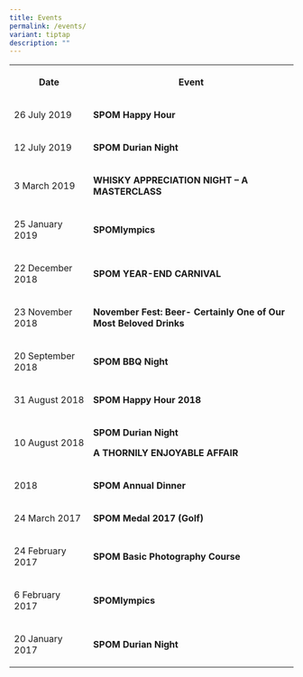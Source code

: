 ```yaml
---
title: Events
permalink: /events/
variant: tiptap
description: ""
---
```

<table style="minWidth: 50px">
<colgroup>
<col>
<col>
</colgroup>
<tbody>
<tr>
<th rowspan="1" colspan="1">
<p>Date</p>
</th>
<th rowspan="1" colspan="1">
<p>Event</p>
</th>
</tr>
<tr>
<td rowspan="1" colspan="1">
<p>26 July 2019</p>
</td>
<td rowspan="1" colspan="1">
<p><strong>SPOM Happy Hour</strong>
</p>
</td>
</tr>
<tr>
<td rowspan="1" colspan="1">
<p>12 July 2019</p>
</td>
<td rowspan="1" colspan="1">
<p><strong>SPOM Durian Night</strong>
</p>
</td>
</tr>
<tr>
<td rowspan="1" colspan="1">
<p>3 March 2019</p>
</td>
<td rowspan="1" colspan="1">
<p><strong>WHISKY APPRECIATION NIGHT – A MASTERCLASS</strong>
</p>
</td>
</tr>
<tr>
<td rowspan="1" colspan="1">
<p>25 January 2019</p>
</td>
<td rowspan="1" colspan="1">
<p><strong>SPOMlympics</strong>
</p>
</td>
</tr>
<tr>
<td rowspan="1" colspan="1">
<p>22 December 2018</p>
</td>
<td rowspan="1" colspan="1">
<p><strong>SPOM YEAR-END CARNIVAL</strong>
</p>
</td>
</tr>
<tr>
<td rowspan="1" colspan="1">
<p>23 November 2018</p>
</td>
<td rowspan="1" colspan="1">
<p><strong>November Fest: Beer- Certainly One of Our Most Beloved Drinks</strong>
</p>
</td>
</tr>
<tr>
<td rowspan="1" colspan="1">
<p>20 September 2018</p>
</td>
<td rowspan="1" colspan="1">
<p><strong>SPOM BBQ Night</strong>
</p>
</td>
</tr>
<tr>
<td rowspan="1" colspan="1">
<p>31 August 2018</p>
</td>
<td rowspan="1" colspan="1">
<p><strong>SPOM Happy Hour 2018</strong>
</p>
</td>
</tr>
<tr>
<td rowspan="1" colspan="1">
<p>10 August 2018</p>
</td>
<td rowspan="1" colspan="1">
<p><strong>SPOM Durian Night</strong>
</p>
<p><strong>A THORNILY ENJOYABLE AFFAIR</strong>
</p>
</td>
</tr>
<tr>
<td rowspan="1" colspan="1">
<p>2018</p>
</td>
<td rowspan="1" colspan="1">
<p><strong>SPOM Annual Dinner</strong>
</p>
</td>
</tr>
<tr>
<td rowspan="1" colspan="1">
<p>24 March 2017</p>
</td>
<td rowspan="1" colspan="1">
<p><strong>SPOM Medal 2017 (Golf)</strong>
</p>
</td>
</tr>
<tr>
<td rowspan="1" colspan="1">
<p>24 February 2017</p>
</td>
<td rowspan="1" colspan="1">
<p><strong>SPOM Basic Photography Course</strong>
</p>
</td>
</tr>
<tr>
<td rowspan="1" colspan="1">
<p>6 February 2017</p>
</td>
<td rowspan="1" colspan="1">
<p><strong>SPOMlympics</strong>
</p>
</td>
</tr>
<tr>
<td rowspan="1" colspan="1">
<p>20 January 2017</p>
</td>
<td rowspan="1" colspan="1">
<p><strong>SPOM Durian Night</strong>
</p>
</td>
</tr>
</tbody>
</table>
<p></p>
